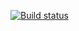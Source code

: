 [![Build status](https://ci.appveyor.com/api/projects/status/v78xeruj57kux3m4?svg=true)](https://ci.appveyor.com/project/a-vystavkina/clean-functions)
